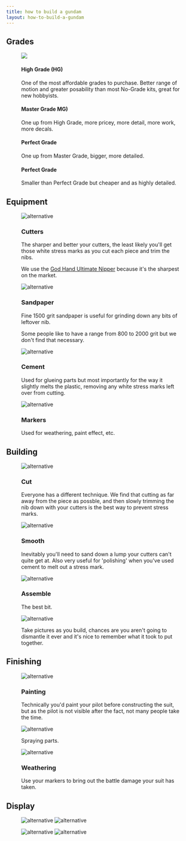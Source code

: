 ```yaml
---
title: how to build a gundam
layout: how-to-build-a-gundam
---
```


<!-- Grades section -->

<section>
    <article>
        <div class="grades">
        <h2 id="#Grades">Grades</h2>
            <div class="container">
                <figure>
                    <img src="/how-to-build-a-gundam/resources/images/grades.gif">
                    <figcaption>
                        <div class="caption">
                            <h4>High Grade (HG)</h4><p>One of the most affordable grades to purchase. Better range of motion and greater posability than most No-Grade kits, great for new hobbyists.</p>
                        </div>
                        <div class="caption">
                            <h4>Master Grade MG)</h4><p>One up from High Grade, more pricey, more detail, more work, more decals.</p>
                        </div>
                        <div class="caption">
                            <h4>Perfect Grade</h4><p>One up from Master Grade, bigger, more detailed.</p>
                        </div>
                        <div class="caption">
                            <h4>Perfect Grade</h4><p>Smaller than Perfect Grade but cheaper and as highly detailed.</p>
                        </div>
                    </figcaption>
                </figure>
            </div>
        </div>
    </article>
</section>


<!-- Equipment section -->

<section>
    <article>
        <h2 id="#Equipment">Equipment</h2>
        <div class="equipment">
            <div class="container">
                <figure>
                    <img src="/how-to-build-a-gundam/resources/images/god-hand.jpg" alt="alternative" loading="lazy">
                    <figcaption>
                        <div class="caption"><h3>Cutters</h3><p>The sharper and better your cutters, the least likely you'll get those white stress marks as you cut each piece and trim the nibs.</p>
                        <p>We use the <a href="https://www.gunpla101.com/review-god-hand-ultimate-nipper/">God Hand Ultimate Nipper</a> because it's the sharpest on the market.</p></div>
                    </figcaption>
                </figure>
            </div>
        </div>
        <div class="equipment">
            <div class="container">
                <figure>
                    <img src="/how-to-build-a-gundam/resources/images/sandpaper-p1500.jpg" alt="alternative" loading="lazy">
                    <figcaption>
                        <div class="caption"><h3>Sandpaper</h3><p>Fine 1500 grit sandpaper is useful for grinding down any bits of leftover nib.</p>
                        <p>Some people like to have a range from 800 to 2000 grit but we don't find that necessary.</p></div>
                    </figcaption>
                </figure>
            </div>
        </div>
        <div class="equipment">
            <div class="container">
                <figure>
                    <img src="/how-to-build-a-gundam/resources/images/tamiya-cement.jpg" alt="alternative" loading="lazy">
                    <figcaption>
                        <div class="caption"><h3>Cement</h3><p>Used for glueing parts but most importantly for the way it slightly melts the plastic, removing any white stress marks left over from cutting.</p></div>
                    </figcaption>
                </figure>
            </div>
        </div>
        <div class="equipment">
            <div class="container">
                <figure>
                    <img src="/how-to-build-a-gundam/resources/images/gundam-markers.jpg" alt="alternative" loading="lazy">
                    <figcaption>
                        <div class="caption"><h3>Markers</h3><p>Used for weathering, paint effect, etc.</p></div>
                    </figcaption>
                </figure>
            </div>
        </div>
    </article>
</section>


<!-- Build section -->

<section>
    <article>
        <h2 id="#Building">Building</h2>
        <div class="build">
            <div class="container">
                <figure>
                    <img src="/how-to-build-a-gundam/resources/images/Altron_01.jpg" alt="alternative" loading="lazy">
                    <figcaption>
                        <div class="caption"><h3>Cut</h3><p>Everyone has a different technique. We find that cutting as far away from the piece as possble, and then slowly trimming the nib down with your cutters is the best way to prevent stress marks.</p></div>
                    </figcaption>
                </figure>
            </div>
        </div>
        <div class="build">
            <div class="container">
                <figure>
                    <img src="/how-to-build-a-gundam/resources/images/Sandrock-custom_Altron_heads.jpg" alt="alternative" loading="lazy">
                    <figcaption>
                        <div class="caption"><h3>Smooth</h3><p>Inevitably you'll need to sand down a lump your cutters can't quite get at. Also very useful for 'polishing' when you've used cement to melt out a stress mark.</p></div>
                    </figcaption>
                </figure>
            </div>
        </div>
        <div class="build">
            <div class="container">
                <figure>
                    <img src="/how-to-build-a-gundam/resources/images/Sandrock-custom_pilot.gif" alt="alternative" loading="lazy">
                    <figcaption>
                        <div class="caption"><h3>Assemble</h3><p>The best bit.</p>
                        <p></p></div>
                    </figcaption>
                </figure>
            </div>
        </div>
        <div class="build">
            <div class="container">
                <figure>
                    <img src="/how-to-build-a-gundam/resources/images/Altron_03.jpg" alt="alternative" loading="lazy">
                    <figcaption>
                        <div class="caption"><p>Take pictures as you build, chances are you aren't going to dismantle it ever and it's nice to remember what it took to put together.</p></div>
                    </figcaption>
                </figure>
            </div>
        </div>
    </article>
</section>


<!-- Finishing section -->

<section>
    <article>
        <h2 id="#Finishing">Finishing</h2>
        <div class="finish">
            <div class="container">
                <figure>
                    <img src="/how-to-build-a-gundam/resources/images/painting1.jpg" alt="alternative" loading="lazy">
                    <figcaption>
                        <div class="caption"><h3>Painting</h3><p>Technically you'd paint your pilot before constructing the suit, but as the pilot is not visible after the fact, not many people take the time.</p></div>
                    </figcaption>
                </figure>
            </div>
        </div>
        <div class="finish">
            <div class="container">
                <figure>
                    <img src="/how-to-build-a-gundam/resources/images/painting4.jpg" alt="alternative" loading="lazy">
                    <figcaption>
                        <div class="caption"><p>Spraying parts.</p></div>
                    </figcaption>
                </figure>
            </div>
        </div>
        <div class="finish">
            <div class="container">
                <figure>
                    <img src="/how-to-build-a-gundam/resources/images/weathering.gif" alt="alternative" loading="lazy">
                    <figcaption>
                        <div class="caption"><h3>Weathering</h3><p>Use your markers to bring out the battle damage your suit has taken.</p></div>
                    </figcaption>
                </figure>
            </div>
        </div>
    </article>
</section>


<!-- Display section -->

<section>
    <article>
        <div class="display">
            <h2 id="#Display">Display</h2>
            <div class="container">
                <figure>
                    <img src="/how-to-build-a-gundam/resources/images/painting2.jpg" alt="alternative" loading="lazy">
                    <img src="/how-to-build-a-gundam/resources/images/Altron_04.jpg" alt="alternative" loading="lazy">
                </figure>
                <figure>
                    <img src="/how-to-build-a-gundam/resources/images/Sandrock-custom_00.jpg" alt="alternative" loading="lazy">
                    <img src="/how-to-build-a-gundam/resources/images/painting3.jpg" alt="alternative" loading="lazy">
                </figure>
            </div>
        </div>
    </article>
</section>


<!-- Tips section

<section>
    <article>
        <h2 class="heading">Tips</h2>
        <div class="tips">
            <div class="container">
                <figure>
                    <img src="/how-to-build-a-gundam/resources/images/Altron_02.jpg" alt="alternative" loading="lazy">
                    <figcaption>
                        <div class="caption"><h3>Assemble</h3><p>Lorem ipsum dolor sit amet, consectetur adipiscing elit, sed do eiusmod tempor incididunt ut labore et dolore magna aliqua.</p></div>
                    </figcaption>
                </figure>
            </div>
        </div>
        <div class="tips">
            <div class="container">
                <figure>
                    <img src="/how-to-build-a-gundam/resources/images/Sandrock-custom_03.jpg" alt="alternative" loading="lazy">
                    <figcaption>
                        <div class="caption"><h3>Assemble</h3><p>Lorem ipsum dolor sit amet, consectetur adipiscing elit, sed do eiusmod tempor incididunt ut labore et dolore magna aliqua.</p></div>
                    </figcaption>
                </figure>
            </div>
        </div>
    </article>
</section>   -->